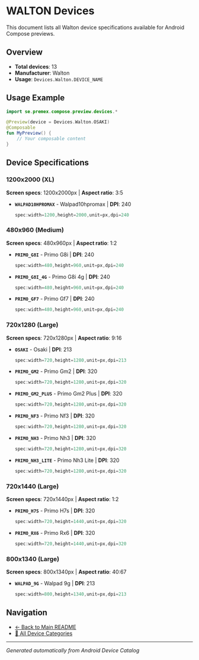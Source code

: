 # WALTON Devices

This document lists all Walton device specifications available for Android Compose previews.

## Overview

- **Total devices**: 13
- **Manufacturer**: Walton
- **Usage**: `Devices.Walton.DEVICE_NAME`

## Usage Example

```kotlin
import se.premex.compose.preview.devices.*

@Preview(device = Devices.Walton.OSAKI)
@Composable
fun MyPreview() {
    // Your composable content
}
```

## Device Specifications

### 1200x2000 (XL)

**Screen specs**: 1200x2000px | **Aspect ratio**: 3:5

- **`WALPAD10HPROMAX`** - Walpad10hpromax | **DPI**: 240
  ```kotlin
  spec:width=1200,height=2000,unit=px,dpi=240
  ```

### 480x960 (Medium)

**Screen specs**: 480x960px | **Aspect ratio**: 1:2

- **`PRIMO_G8I`** - Primo G8i | **DPI**: 240
  ```kotlin
  spec:width=480,height=960,unit=px,dpi=240
  ```

- **`PRIMO_G8I_4G`** - Primo G8i 4g | **DPI**: 240
  ```kotlin
  spec:width=480,height=960,unit=px,dpi=240
  ```

- **`PRIMO_GF7`** - Primo Gf7 | **DPI**: 240
  ```kotlin
  spec:width=480,height=960,unit=px,dpi=240
  ```

### 720x1280 (Large)

**Screen specs**: 720x1280px | **Aspect ratio**: 9:16

- **`OSAKI`** - Osaki | **DPI**: 213
  ```kotlin
  spec:width=720,height=1280,unit=px,dpi=213
  ```

- **`PRIMO_GM2`** - Primo Gm2 | **DPI**: 320
  ```kotlin
  spec:width=720,height=1280,unit=px,dpi=320
  ```

- **`PRIMO_GM2_PLUS`** - Primo Gm2 Plus | **DPI**: 320
  ```kotlin
  spec:width=720,height=1280,unit=px,dpi=320
  ```

- **`PRIMO_NF3`** - Primo Nf3 | **DPI**: 320
  ```kotlin
  spec:width=720,height=1280,unit=px,dpi=320
  ```

- **`PRIMO_NH3`** - Primo Nh3 | **DPI**: 320
  ```kotlin
  spec:width=720,height=1280,unit=px,dpi=320
  ```

- **`PRIMO_NH3_LITE`** - Primo Nh3 Lite | **DPI**: 320
  ```kotlin
  spec:width=720,height=1280,unit=px,dpi=320
  ```

### 720x1440 (Large)

**Screen specs**: 720x1440px | **Aspect ratio**: 1:2

- **`PRIMO_H7S`** - Primo H7s | **DPI**: 320
  ```kotlin
  spec:width=720,height=1440,unit=px,dpi=320
  ```

- **`PRIMO_RX6`** - Primo Rx6 | **DPI**: 320
  ```kotlin
  spec:width=720,height=1440,unit=px,dpi=320
  ```

### 800x1340 (Large)

**Screen specs**: 800x1340px | **Aspect ratio**: 40:67

- **`WALPAD_9G`** - Walpad 9g | **DPI**: 213
  ```kotlin
  spec:width=800,height=1340,unit=px,dpi=213
  ```

## Navigation

- [← Back to Main README](../../README.md)
- [📱 All Device Categories](../README.md)

---
*Generated automatically from Android Device Catalog*
